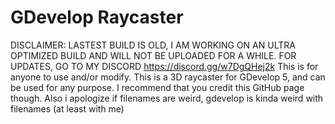 # GDevelop Raycaster
DISCLAIMER: LASTEST BUILD IS OLD, I AM WORKING ON AN ULTRA OPTIMIZED BUILD AND WILL NOT BE UPLOADED FOR A WHILE. FOR UPDATES, GO TO MY DISCORD https://discord.gg/w7DgQHej2k
This is for anyone to use and/or modify.
This is a 3D raycaster for GDevelop 5, and can be used for any purpose.
I recommend that you credit this GitHub page though.
Also i apologize if filenames are weird, gdevelop is kinda weird with filenames (at least with me)
